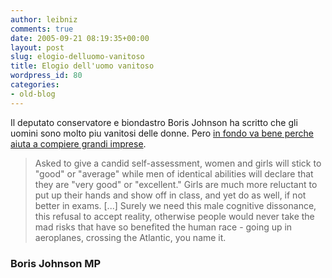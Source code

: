 ```yaml
---
author: leibniz
comments: true
date: 2005-09-21 08:19:35+00:00
layout: post
slug: elogio-delluomo-vanitoso
title: Elogio dell'uomo vanitoso
wordpress_id: 80
categories:
- old-blog
---
```


Il deputato conservatore e biondastro Boris Johnson ha scritto che gli uomini sono molto piu vanitosi delle donne. Pero [in fondo va bene perche aiuta a compiere grandi imprese](http://www.boris-johnson.com/archives/2005/09/in_defence_of_t.html).  



> Asked to give a candid self-assessment, women and girls will stick
to "good" or "average" while men of identical abilities will declare
that they are "very good" or "excellent." Girls are much more reluctant
to put up their hands and show off in class, and yet do as well, if not
better in exams. [...] Surely we need this male cognitive dissonance, this refusal to accept
reality, otherwise people would never take the mad risks that have so
benefited the human race - going up in aeroplanes, crossing the
Atlantic, you name it.




### Boris Johnson MP
